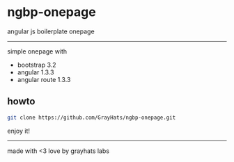 ngbp-onepage
============

angular js boilerplate onepage

---

simple onepage with
 * bootstrap 3.2
 * angular 1.3.3
 * angular route 1.3.3

## howto

```bash
git clone https://github.com/GrayHats/ngbp-onepage.git
```

enjoy it!

---

made with <3 love by grayhats labs

